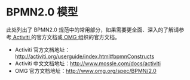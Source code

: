 # BPMN2.0 模型

此处列出了 BPMN2.0 规范中的常用部分，如果需要更全面、深入的了解请参考<a href="http://activiti.org/userguide/index.html#bpmnConstructs" target="_blank">&nbsp;Activiti&nbsp;</a>的官方文档或<a href="http://www.omg.org/spec/BPMN/2.0" target="_blank">&nbsp;OMG&nbsp;</a>组织的官方文档。

* Activiti 官方文档地址：http://activiti.org/userguide/index.html#bpmnConstructs
* Activiti 中文文档地址：http://www.mossle.com/docs/activiti
* OMG 官方文档地址：http://www.omg.org/spec/BPMN/2.0
